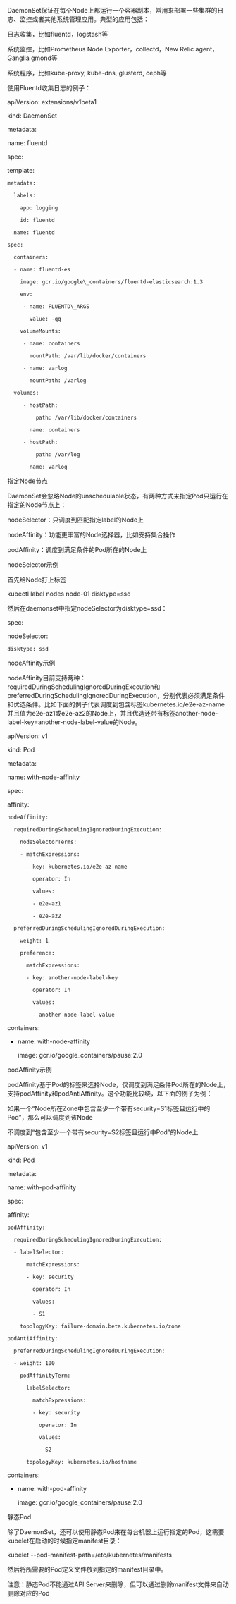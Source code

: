 DaemonSet保证在每个Node上都运行一个容器副本，常用来部署一些集群的日志、监控或者其他系统管理应用。典型的应用包括：



日志收集，比如fluentd，logstash等

系统监控，比如Prometheus Node Exporter，collectd，New Relic agent，Ganglia gmond等

系统程序，比如kube-proxy, kube-dns, glusterd, ceph等

使用Fluentd收集日志的例子：



apiVersion: extensions/v1beta1

kind: DaemonSet

metadata:

  name: fluentd

spec:

  template:

    metadata:

      labels:

        app: logging

        id: fluentd

      name: fluentd

    spec:

      containers:

      - name: fluentd-es

        image: gcr.io/google\_containers/fluentd-elasticsearch:1.3

        env:

         - name: FLUENTD\_ARGS

           value: -qq

        volumeMounts:

         - name: containers

           mountPath: /var/lib/docker/containers

         - name: varlog

           mountPath: /varlog

      volumes:

         - hostPath:

             path: /var/lib/docker/containers

           name: containers

         - hostPath:

             path: /var/log

           name: varlog

指定Node节点

DaemonSet会忽略Node的unschedulable状态，有两种方式来指定Pod只运行在指定的Node节点上：



nodeSelector：只调度到匹配指定label的Node上

nodeAffinity：功能更丰富的Node选择器，比如支持集合操作

podAffinity：调度到满足条件的Pod所在的Node上

nodeSelector示例

首先给Node打上标签



kubectl label nodes node-01 disktype=ssd

然后在daemonset中指定nodeSelector为disktype=ssd：



spec:

  nodeSelector:

    disktype: ssd

nodeAffinity示例

nodeAffinity目前支持两种：requiredDuringSchedulingIgnoredDuringExecution和preferredDuringSchedulingIgnoredDuringExecution，分别代表必须满足条件和优选条件。比如下面的例子代表调度到包含标签kubernetes.io/e2e-az-name并且值为e2e-az1或e2e-az2的Node上，并且优选还带有标签another-node-label-key=another-node-label-value的Node。



apiVersion: v1

kind: Pod

metadata:

  name: with-node-affinity

spec:

  affinity:

    nodeAffinity:

      requiredDuringSchedulingIgnoredDuringExecution:

        nodeSelectorTerms:

        - matchExpressions:

          - key: kubernetes.io/e2e-az-name

            operator: In

            values:

            - e2e-az1

            - e2e-az2

      preferredDuringSchedulingIgnoredDuringExecution:

      - weight: 1

        preference:

          matchExpressions:

          - key: another-node-label-key

            operator: In

            values:

            - another-node-label-value

  containers:

  - name: with-node-affinity

    image: gcr.io/google\_containers/pause:2.0

podAffinity示例

podAffinity基于Pod的标签来选择Node，仅调度到满足条件Pod所在的Node上，支持podAffinity和podAntiAffinity。这个功能比较绕，以下面的例子为例：



如果一个“Node所在Zone中包含至少一个带有security=S1标签且运行中的Pod”，那么可以调度到该Node

不调度到“包含至少一个带有security=S2标签且运行中Pod”的Node上

apiVersion: v1

kind: Pod

metadata:

  name: with-pod-affinity

spec:

  affinity:

    podAffinity:

      requiredDuringSchedulingIgnoredDuringExecution:

      - labelSelector:

          matchExpressions:

          - key: security

            operator: In

            values:

            - S1

        topologyKey: failure-domain.beta.kubernetes.io/zone

    podAntiAffinity:

      preferredDuringSchedulingIgnoredDuringExecution:

      - weight: 100

        podAffinityTerm:

          labelSelector:

            matchExpressions:

            - key: security

              operator: In

              values:

              - S2

          topologyKey: kubernetes.io/hostname

  containers:

  - name: with-pod-affinity

    image: gcr.io/google\_containers/pause:2.0

静态Pod

除了DaemonSet，还可以使用静态Pod来在每台机器上运行指定的Pod，这需要kubelet在启动的时候指定manifest目录：



kubelet --pod-manifest-path=/etc/kubernetes/manifests

然后将所需要的Pod定义文件放到指定的manifest目录中。



注意：静态Pod不能通过API Server来删除，但可以通过删除manifest文件来自动删除对应的Pod

